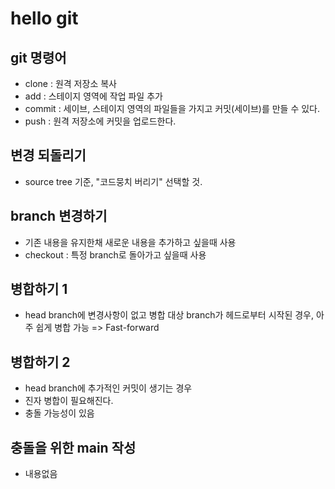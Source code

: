 # hello git

## git 명령어

- clone : 원격 저장소 복사
- add : 스테이지 영역에 작업 파일 추가
- commit : 세이브, 스테이지 영역의 파일들을 가지고 커밋(세이브)를 만들 수 있다.
- push : 원격 저장소에 커밋을 업로드한다.

## 변경 되돌리기
- source tree 기준, "코드뭉치 버리기" 선택할 것.

## branch 변경하기

- 기존 내용을 유지한채 새로운 내용을 추가하고 싶을때 사용
- checkout : 특정 branch로 돌아가고 싶을때 사용

## 병합하기 1

- head branch에 변경사항이 없고 병합 대상 branch가 헤드로부터 시작된 경우, 아주 쉽게 병합 가능 => Fast-forward

## 병합하기 2

- head branch에 추가적인 커밋이 생기는 경우
- 진자 병합이 필요해진다.
- 충돌 가능성이 있음

## 충돌을 위한 main 작성

- 내용없음
